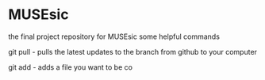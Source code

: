 # MUSEsic
the final project repository for MUSEsic
some helpful commands

git pull - pulls the latest updates to the branch from github to your computer

git add - adds a file you want to be co
